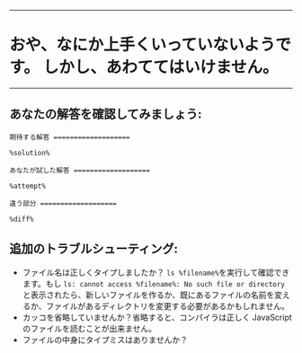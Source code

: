 ----
# おや、なにか上手くいっていないようです。 しかし、あわててはいけません。
----

## あなたの解答を確認してみましょう:

`期待する解答 ===================`

```
%solution%
```

`あなたが試した解答 ===================`

```
%attempt%
```

`違う部分 ===================`

```
%diff%
```

## 追加のトラブルシューティング:

* ファイル名は正しくタイプしましたか？ `ls %filename%`を実行して確認できます。もし `ls: cannot access %filename%: No such file or directory` と表示されたら、新しいファイルを作るか、既にあるファイルの名前を変えるか、ファイルがあるディレクトリを変更する必要があるかもしれません。
* カッコを省略していませんか？省略すると、コンパイラは正しく JavaScriptのファイルを読むことが出来ません。
* ファイルの中身にタイプミスはありませんか？
